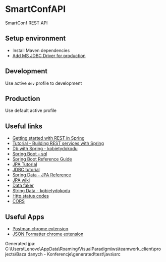 # SmartConfAPI

SmartConf REST API

## Setup environment
  * Install Maven dependencies
  * [Add MS JDBC Driver for production](https://msdn.microsoft.com/library/mt484311.aspx)

## Development 
Use active `dev` profile to development

## Production
Use default active profile 

## Useful links
  * [Getting started with REST in Spring](https://spring.io/guides/gs/rest-service/)
  * [Tutorial - Building REST services with Spring](https://spring.io/guides/tutorials/bookmarks/)
  * [Db with Spring - kobietydokodu](http://kobietydokodu.pl/12-uzywamy-bazy-danych-ze-sprigiem/)
  * [Spring Boot - sql](https://docs.spring.io/spring-boot/docs/current-SNAPSHOT/reference/htmlsingle/#boot-features-sql)
  * [Spring Boot Reference Guide](https://docs.spring.io/spring-boot/docs/current-SNAPSHOT/reference/htmlsingle/)
  * [JPA Tutorial](https://www.tutorialspoint.com/jpa/)
  * [JDBC tutorial](http://www.tutorialspoint.com/spring/spring_jdbc_example.htm)
  * [Spring Data - JPA Reference](http://docs.spring.io/spring-data/jpa/docs/current/reference/html/)
  * [JPA wiki](https://en.wikibooks.org/wiki/Java_Persistence)
  * [Data faker](https://github.com/DiUS/java-faker)
  * [String Data - kobietydokodu](http://kobietydokodu.pl/14-spring-data/)
  * [Http status codes](http://www.restpatterns.org/HTTP_Status_Codes)
  * [CORS](https://spring.io/blog/2015/06/08/cors-support-in-spring-framework)
  
## Useful Apps
  * [Postman chrome extension](https://chrome.google.com/webstore/detail/postman/fhbjgbiflinjbdggehcddcbncdddomop)
  * [JSON Formatter chrome extension](https://chrome.google.com/webstore/detail/json-formatter/bcjindcccaagfpapjjmafapmmgkkhgoa)
  
Generated jpa: C:\Users\Lenovo\AppData\Roaming\VisualParadigm\ws\teamwork_client\projects\Baza danych - Konferencje\generated\test\java\src